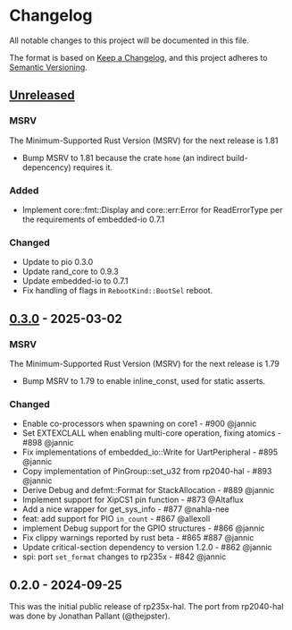 # Changelog

All notable changes to this project will be documented in this file.

The format is based on [Keep a Changelog](https://keepachangelog.com/en/1.0.0/),
and this project adheres to [Semantic Versioning](https://semver.org/spec/v2.0.0.html).

## [Unreleased]

### MSRV

The Minimum-Supported Rust Version (MSRV) for the next release is 1.81

- Bump MSRV to 1.81 because the crate `home` (an indirect build-depencency) requires it.

### Added
- Implement core::fmt::Display and core::err:Error for ReadErrorType per the requirements of embedded-io 0.7.1

### Changed

- Update to pio 0.3.0
- Update rand\_core to 0.9.3
- Update embedded-io to 0.7.1
- Fix handling of flags in `RebootKind::BootSel` reboot.

## [0.3.0] - 2025-03-02

### MSRV

The Minimum-Supported Rust Version (MSRV) for the next release is 1.79

- Bump MSRV to 1.79 to enable inline\_const, used for static asserts.

### Changed

- Enable co-processors when spawning on core1 - #900 @jannic
- Set EXTEXCLALL when enabling multi-core operation, fixing atomics - #898 @jannic
- Fix implementations of embedded\_io::Write for UartPeripheral - #895 @jannic
- Copy implementation of PinGroup::set\_u32 from rp2040-hal - #893 @jannic
- Derive Debug and defmt::Format for StackAllocation - #889 @jannic
- Implement support for XipCS1 pin function - #873 @Altaflux
- Add a nice wrapper for get\_sys\_info - #877 @nahla-nee
- feat: add support for PIO `in_count` - #867 @allexoll
- implement Debug support for the GPIO structures - #866 @jannic
- Fix clippy warnings reported by rust beta - #865 #887 @jannic
- Update critical-section dependency to version 1.2.0 - #862 @jannic
- spi: port `set_format` changes to rp235x - #842 @jannic

## 0.2.0 - 2024-09-25

This was the initial public release of rp235x-hal. The port from
rp2040-hal was done by Jonathan Pallant (@thejpster).

[Unreleased]: https://github.com/rp-rs/rp-hal/compare/rp235x-hal-0.3.0...HEAD
[0.3.0]: https://github.com/rp-rs/rp-hal/compare/rp235x-hal-0.2.0...rp235x-hal-0.3.0
